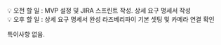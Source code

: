<aside>
💡 오전 할 일 : MVP 설정 및 JIRA 스프린트 작성. 상세 요구 명세서 작성
</aside>

<aside>
💡 오후 할 일 : 상세 요구 명세서 완성 라즈베리파이 기본 셋팅 및 카메라 연결 확인

</aside>

특이사항 없음. 